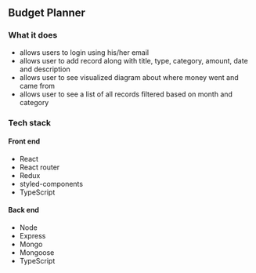 ## Budget Planner

### What it does

- allows users to login using his/her email
- allows user to add record along with title, type, category, amount, date and description
- allows user to see visualized diagram about where money went and came from
- allows user to see a list of all records filtered based on month and category

### Tech stack

#### Front end

- React
- React router
- Redux
- styled-components
- TypeScript

#### Back end

- Node
- Express
- Mongo
- Mongoose
- TypeScript
